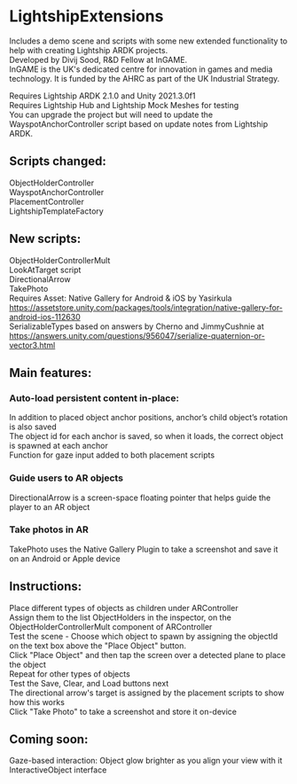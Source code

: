# LightshipExtensions
Includes a demo scene and scripts with some new extended functionality to help with creating Lightship ARDK projects.  
Developed by Divij Sood, R&D Fellow at InGAME.  
InGAME is the UK's dedicated centre for innovation in games and media technology. It is funded by the AHRC as part of the UK Industrial Strategy.

Requires Lightship ARDK 2.1.0 and Unity 2021.3.0f1  
Requires Lightship Hub and Lightship Mock Meshes for testing  
You can upgrade the project but will need to update the WayspotAnchorController script based on update notes from Lightship ARDK.

## Scripts changed:
ObjectHolderController  
WayspotAnchorController  
PlacementController  
LightshipTemplateFactory  

## New scripts:
ObjectHolderControllerMult  
LookAtTarget script  
DirectionalArrow  
TakePhoto  
Requires Asset: Native Gallery for Android & iOS by Yasirkula  
https://assetstore.unity.com/packages/tools/integration/native-gallery-for-android-ios-112630  
SerializableTypes based on answers by Cherno and JimmyCushnie at   
https://answers.unity.com/questions/956047/serialize-quaternion-or-vector3.html  

## Main features:
### Auto-load persistent content in-place:
In addition to placed object anchor positions, anchor’s child object’s rotation is also saved  
The object id for each anchor is saved, so when it loads, the correct object is spawned at each anchor  
Function for gaze input added to both placement scripts  
### Guide users to AR objects
DirectionalArrow is a screen-space floating pointer that helps guide the player to an AR object  
### Take photos in AR
TakePhoto uses the Native Gallery Plugin to take a screenshot and save it on an Android or Apple device  

## Instructions:
Place different types of objects as children under ARController  
Assign them to the list ObjectHolders in the inspector, on the ObjectHolderControllerMult component of ARController  
Test the scene - Choose which object to spawn by assigning the objectId on the text box above the "Place Object" button.   
Click "Place Object" and then tap the screen over a detected plane to place the object  
Repeat for other types of objects  
Test the Save, Clear, and Load buttons next  
The directional arrow's target is assigned by the placement scripts to show how this works  
Click "Take Photo" to take a screenshot and store it on-device  

## Coming soon:
Gaze-based interaction: Object glow brighter as you align your view with it  
InteractiveObject interface
